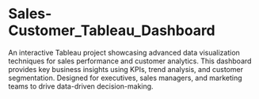 # Sales-Customer_Tableau_Dashboard
An interactive Tableau project showcasing advanced data visualization techniques for sales performance and customer analytics. This dashboard provides key business insights using KPIs, trend analysis, and customer segmentation. Designed for executives, sales managers, and marketing teams to drive data-driven decision-making. 

